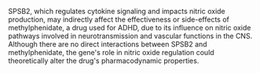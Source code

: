 SPSB2, which regulates cytokine signaling and impacts nitric oxide production, may indirectly affect the effectiveness or side-effects of methylphenidate, a drug used for ADHD, due to its influence on nitric oxide pathways involved in neurotransmission and vascular functions in the CNS. Although there are no direct interactions between SPSB2 and methylphenidate, the gene's role in nitric oxide regulation could theoretically alter the drug's pharmacodynamic properties.